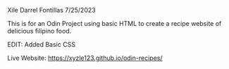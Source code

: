 Xile Darrel Fontillas
7/25/2023

This is for an Odin Project using basic HTML to create a recipe website of delicious filipino food.

EDIT: Added Basic CSS

Live Website: https://xyzle123.github.io/odin-recipes/
